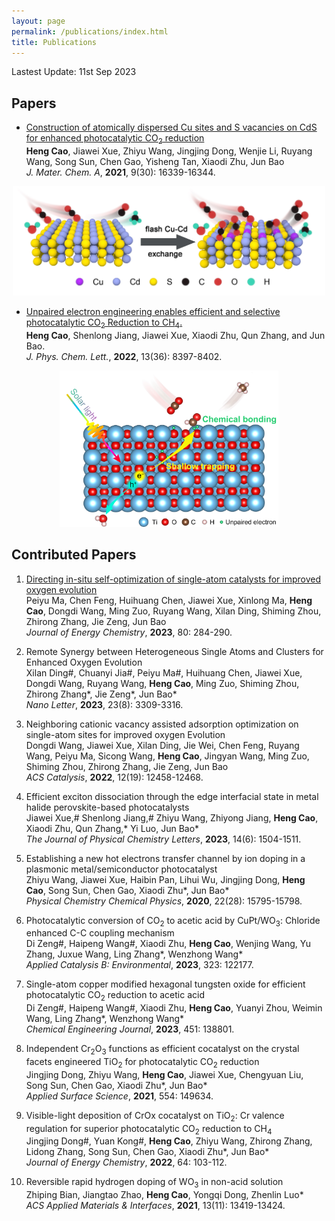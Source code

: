 ```yaml
---
layout: page
permalink: /publications/index.html
title: Publications
---
```


Lastest Update: 11st Sep 2023&nbsp; 

## Papers

- [Construction of atomically dispersed Cu sites and S vacancies on CdS for enhanced photocatalytic CO<sub>2</sub> reduction](https://pubs.rsc.org/en/content/articlelanding/2021/TA/D1TA03615G#!divAbstract)<br>**Heng Cao**, Jiawei Xue, Zhiyu Wang, Jingjing Dong, Wenjie Li, Ruyang Wang, Song Sun, Chen Gao, Yisheng Tan, Xiaodi Zhu, Jun Bao<br> <i>J. Mater. Chem. A</i>, <b>2021</b>, 9(30): 16339-16344.<br>

<div align=center>
<img src="images/2.jpg" class="floatpic" width="500" height="175">
</div>



- [Unpaired electron engineering enables efficient and selective photocatalytic CO<sub>2</sub> Reduction to CH<sub>4</sub>.](https://pubs.acs.org/doi/full/10.1021/acs.jpclett.2c01983)<br>**Heng Cao**, Shenlong Jiang, Jiawei Xue, Xiaodi Zhu, Qun Zhang, and Jun Bao.<br><i>J. Phys. Chem. Lett.</i>, <b>2022</b>, 13(36): 8397-8402.<br>

<div align=center>
<img src="images/1.jpg" class="floatpic" width="350" height="250">
</div>

## Contributed Papers

1. [Directing in-situ self-optimization of single-atom catalysts for improved oxygen evolution](http://dx.doi.org/10.1016/j.jechem.2022.12.051)<br>Peiyu Ma, Chen Feng, Huihuang Chen, Jiawei Xue, Xinlong Ma, **Heng Cao**, Dongdi Wang, Ming Zuo, Ruyang Wang, Xilan Ding, Shiming Zhou, Zhirong Zhang, Jie Zeng, Jun Bao<br> <i>Journal of Energy Chemistry</i>, <b>2023</b>, 80: 284-290.<br>

2. Remote Synergy between Heterogeneous Single Atoms and Clusters for Enhanced Oxygen Evolution<br>
Xilan Ding#, Chuanyi Jia#, Peiyu Ma#, Huihuang Chen, Jiawei Xue, Dongdi Wang, Ruyang Wang, **Heng Cao**, Ming Zuo, Shiming Zhou, Zhirong Zhang*, Jie Zeng*, Jun Bao*<br>
<i>Nano Letter</i>, **2023**, 23(8): 3309-3316.<br>

3. Neighboring cationic vacancy assisted adsorption optimization on single-atom sites for improved oxygen Evolution<br>
Dongdi Wang, Jiawei Xue, Xilan Ding, Jie Wei, Chen Feng, Ruyang Wang, Peiyu Ma, Sicong Wang, **Heng Cao**, Jingyan Wang, Ming Zuo, Shiming Zhou, Zhirong Zhang, Jie Zeng, Jun Bao <br>
<i>ACS Catalysis</i>, **2022**, 12(19): 12458-12468.<br>

4. Efficient exciton dissociation through the edge interfacial state in metal halide perovskite-based photocatalysts<br>
Jiawei Xue,# Shenlong Jiang,# Zhiyu Wang, Zhiyong Jiang, **Heng Cao**, Xiaodi Zhu, Qun Zhang,* Yi Luo, Jun Bao*<br>
<i>The Journal of Physical Chemistry Letters</i>, **2023**, 14(6): 1504-1511.<br>

5. Establishing a new hot electrons transfer channel by ion doping in a plasmonic metal/semiconductor photocatalyst<br>
Zhiyu Wang, Jiawei Xue, Haibin Pan, Lihui Wu, Jingjing Dong, **Heng Cao**, Song Sun, Chen Gao, Xiaodi Zhu*, Jun Bao*<br>
<i>Physical Chemistry Chemical Physics</i>, **2020**, 22(28): 15795-15798.<br>

6. Photocatalytic conversion of CO<sub>2</sub> to acetic acid by CuPt/WO<sub>3</sub>: Chloride enhanced C-C coupling mechanism<br>Di Zeng#, Haipeng Wang#, Xiaodi Zhu, **Heng Cao**, Wenjing Wang, Yu Zhang, Juxue Wang, Ling Zhang*, Wenzhong Wang*<br> <i>Applied Catalysis B: Environmental</i>, **2023**, 323: 122177.<br>

7. Single-atom copper modified hexagonal tungsten oxide for efficient photocatalytic CO<sub>2</sub> reduction to acetic acid<br>
Di Zeng#, Haipeng Wang#, Xiaodi Zhu, **Heng Cao**, Yuanyi Zhou, Weimin Wang, Ling Zhang*, Wenzhong Wang*<br>
<i>Chemical Engineering Journal</i>, **2023**, 451: 138801.<br>

8. Independent Cr<sub>2</sub>O<sub>3</sub> functions as efficient cocatalyst on the crystal facets engineered TiO<sub>2</sub> for photocatalytic CO<sub>2</sub> reduction<br>
Jingjing Dong, Zhiyu Wang, **Heng Cao**, Jiawei Xue, Chengyuan Liu, Song Sun, Chen Gao, Xiaodi Zhu*, Jun Bao*<br>
<i>Applied Surface Science</i>, **2021**, 554: 149634.<br>

9. Visible-light deposition of CrOx cocatalyst on TiO<sub>2</sub>: Cr valence regulation for superior photocatalytic CO<sub>2</sub> reduction to CH<sub>4</sub><br>
Jingjing Dong#, Yuan Kong#, **Heng Cao**, Zhiyu Wang, Zhirong Zhang, Lidong Zhang, Song Sun, Chen Gao, Xiaodi Zhu*, Jun Bao*<br>
<i>Journal of Energy Chemistry</i>, **2022**, 64: 103-112.<br>

10. Reversible rapid hydrogen doping of WO<sub>3</sub> in non-acid solution<br>
Zhiping Bian, Jiangtao Zhao, **Heng Cao**, Yongqi Dong, Zhenlin Luo*<br>
<i>ACS Applied Materials & Interfaces</i>, **2021**, 13(11): 13419-13424.<br>


